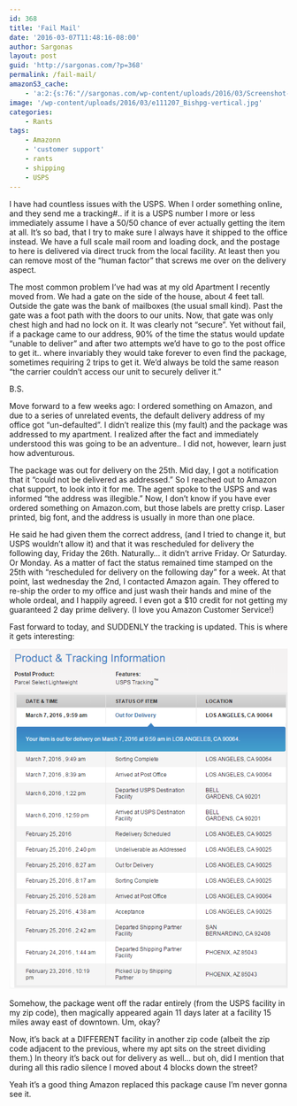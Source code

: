 ```yaml
---
id: 368
title: 'Fail Mail'
date: '2016-03-07T11:48:16-08:00'
author: Sargonas
layout: post
guid: 'http://sargonas.com/?p=368'
permalink: /fail-mail/
amazonS3_cache:
    - 'a:2:{s:76:"//sargonas.com/wp-content/uploads/2016/03/Screenshot-2016-03-07-11.15.12.png";a:2:{s:2:"id";i:369;s:11:"source_type";s:13:"media-library";}s:116:"//sargonas-net.s3.us-west-2.amazonaws.com/sargonas.com/wp-content/uploads/2016/03/Screenshot-2016-03-07-11.15.12.png";a:2:{s:2:"id";i:369;s:11:"source_type";s:13:"media-library";}}'
image: '/wp-content/uploads/2016/03/e111207_Bishpg-vertical.jpg'
categories:
    - Rants
tags:
    - Amazonn
    - 'customer support'
    - rants
    - shipping
    - USPS
---
```


I have had countless issues with the USPS. When I order something online, and they send me a tracking#.. if it is a USPS number I more or less immediately assume I have a 50/50 chance of ever actually getting the item at all. It’s so bad, that I try to make sure I always have it shipped to the office instead. We have a full scale mail room and loading dock, and the postage to here is delivered via direct truck from the local facility. At least then you can remove most of the “human factor” that screws me over on the delivery aspect.

The most common problem I’ve had was at my old Apartment I recently moved from. We had a gate on the side of the house, about 4 feet tall. Outside the gate was the bank of mailboxes (the usual small kind). Past the gate was a foot path with the doors to our units. Now, that gate was only chest high and had no lock on it. It was clearly not “secure”. Yet without fail, if a package came to our address, 90% of the time the status would update “unable to deliver” and after two attempts we’d have to go to the post office to get it.. where invariably they would take forever to even find the package, sometimes requiring 2 trips to get it. We’d always be told the same reason “the carrier couldn’t access our unit to securely deliver it.”

B.S.

Move forward to a few weeks ago: I ordered something on Amazon, and due to a series of unrelated events, the default delivery address of my office got “un-defaulted”. I didn’t realize this (my fault) and the package was addressed to my apartment. I realized after the fact and immediately understood this was going to be an adventure.. I did not, however, learn just how adventurous.

The package was out for delivery on the 25th. Mid day, I got a notification that it “could not be delivered as addressed.” So I reached out to Amazon chat support, to look into it for me. The agent spoke to the USPS and was informed “the address was illegible.” Now, I don’t know if you have ever ordered something on Amazon.com, but those labels are pretty crisp. Laser printed, big font, and the address is usually in more than one place.

He said he had given them the correct address, (and I tried to change it, but USPS wouldn’t allow it) and that it was rescheduled for delivery the following day, Friday the 26th. Naturally… it didn’t arrive Friday. Or Saturday. Or Monday. As a matter of fact the status remained time stamped on the 25th with “rescheduled for delivery on the following day” for a week. At that point, last wednesday the 2nd, I contacted Amazon again. They offered to re-ship the order to my office and just wash their hands and mine of the whole ordeal, and I happily agreed. I even got a $10 credit for not getting my guaranteed 2 day prime delivery. (I love you Amazon Customer Service!)

Fast forward to today, and SUDDENLY the tracking is updated. This is where it gets interesting:

[![Screenshot 2016-03-07 11.15.12](/wp-content/uploads/2016/03/Screenshot-2016-03-07-11.15.12.png)](/wp-content/uploads/2016/03/Screenshot-2016-03-07-11.15.12.png)

Somehow, the package went off the radar entirely (from the USPS facility in my zip code), then magically appeared again 11 days later at a facility 15 miles away east of downtown. Um, okay?

Now, it’s back at a DIFFERENT facility in another zip code (albeit the zip code adjacent to the previous, where my apt sits on the street dividing them.) In theory it’s back out for delivery as well… but oh, did I mention that during all this radio silence I moved about 4 blocks down the street?

Yeah it’s a good thing Amazon replaced this package cause I’m never gonna see it.